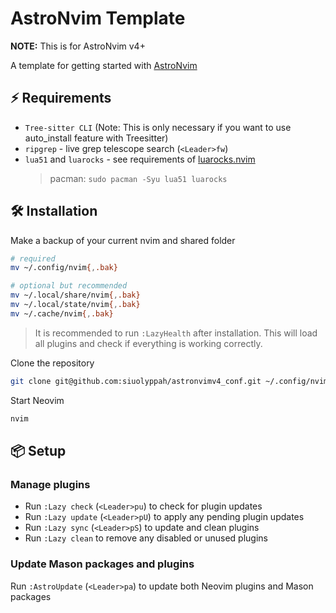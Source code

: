 # AstroNvim Template

**NOTE:** This is for AstroNvim v4+

A template for getting started with [AstroNvim](https://github.com/AstroNvim/AstroNvim)

## ⚡ Requirements

- `Tree-sitter CLI` (Note: This is only necessary if you want to use auto_install feature with Treesitter)
- `ripgrep` - live grep telescope search (`<Leader>fw`)
- `lua51` and `luarocks` - see requirements of [luarocks.nvim](https://github.com/vhyrro/luarocks.nvim)
  > pacman: `sudo pacman -Syu lua51 luarocks`

## 🛠️ Installation

Make a backup of your current nvim and shared folder

```bash
# required
mv ~/.config/nvim{,.bak}

# optional but recommended
mv ~/.local/share/nvim{,.bak}
mv ~/.local/state/nvim{,.bak}
mv ~/.cache/nvim{,.bak}
```

> It is recommended to run `:LazyHealth` after installation.
> This will load all plugins and check if everything is working correctly.

Clone the repository

```bash
git clone git@github.com:siuolyppah/astronvimv4_conf.git ~/.config/nvim
```

Start Neovim

```bash
nvim
```

## 📦 Setup

### Manage plugins

- Run `:Lazy check` (`<Leader>pu`) to check for plugin updates
- Run `:Lazy update` (`<Leader>pU`) to apply any pending plugin updates
- Run `:Lazy sync` (`<Leader>pS`) to update and clean plugins
- Run `:Lazy clean` to remove any disabled or unused plugins

### Update Mason packages and plugins

Run `:AstroUpdate` (`<Leader>pa`) to update both Neovim plugins and Mason packages
